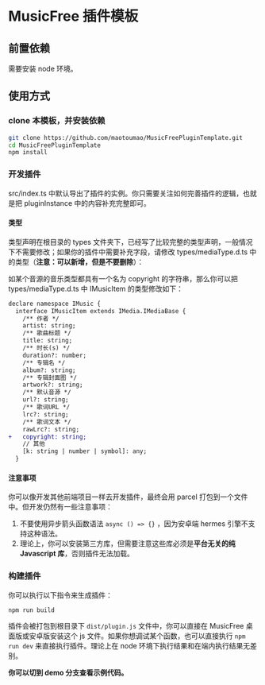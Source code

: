 # MusicFree 插件模板

## 前置依赖

需要安装 node 环境。

## 使用方式

### clone 本模板，并安装依赖

```bash
git clone https://github.com/maotoumao/MusicFreePluginTemplate.git
cd MusicFreePluginTemplate
npm install
```

### 开发插件

src/index.ts 中默认导出了插件的实例。你只需要关注如何完善插件的逻辑，也就是把 pluginInstance 中的内容补充完整即可。

#### 类型

类型声明在根目录的 types 文件夹下，已经写了比较完整的类型声明，一般情况下不需要修改；如果你的插件中需要补充字段，请修改 types/mediaType.d.ts 中的类型（**注意：可以新增，但是不要删除**）：

如某个音源的音乐类型都具有一个名为 copyright 的字符串，那么你可以把 types/mediaType.d.ts 中 IMusicItem 的类型修改如下：

```diff
declare namespace IMusic {
  interface IMusicItem extends IMedia.IMediaBase {
    /** 作者 */
    artist: string;
    /** 歌曲标题 */
    title: string;
    /** 时长(s) */
    duration?: number;
    /** 专辑名 */
    album?: string;
    /** 专辑封面图 */
    artwork?: string;
    /** 默认音源 */
    url?: string;
    /** 歌词URL */
    lrc?: string;
    /** 歌词文本 */
    rawLrc?: string;
+   copyright: string;
    // 其他
    [k: string | number | symbol]: any;
  }
```

#### 注意事项
你可以像开发其他前端项目一样去开发插件，最终会用 parcel 打包到一个文件中。但开发仍然有一些注意事项：

1. 不要使用异步箭头函数语法 ```async () => {}``` ，因为安卓端 hermes 引擎不支持这种语法。
2. 理论上，你可以安装第三方库，但需要注意这些库必须是**平台无关的纯 Javascript 库**，否则插件无法加载。

### 构建插件

你可以执行以下指令来生成插件：

```bash
npm run build
```

插件会被打包到根目录下 ```dist/plugin.js``` 文件中，你可以直接在 MusicFree 桌面版或安卓版安装这个 js 文件。如果你想调试某个函数，也可以直接执行 ```npm run dev``` 来直接执行插件。理论上在 node 环境下执行结果和在端内执行结果无差别。

**你可以切到 demo 分支查看示例代码。**
